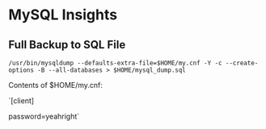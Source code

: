MySQL Insights
=================

Full Backup to SQL File
-----------------------

`/usr/bin/mysqldump --defaults-extra-file=$HOME/my.cnf -Y -c --create-options -B --all-databases > $HOME/mysql_dump.sql`

Contents of $HOME/my.cnf:

`[client]

password=yeahright`
